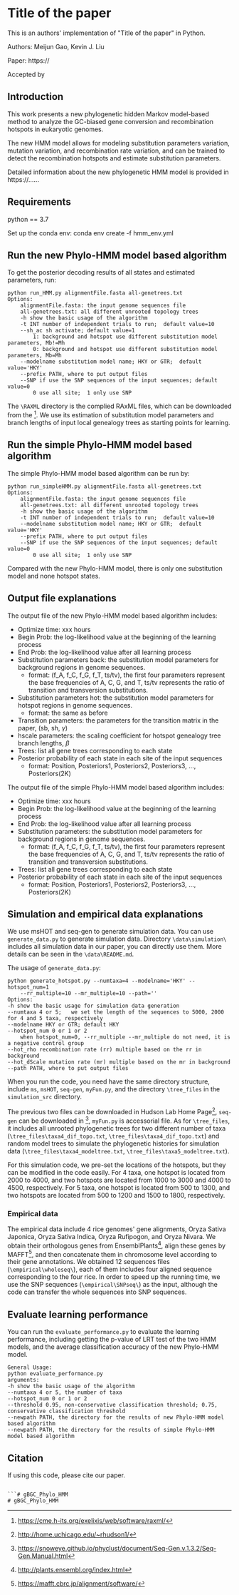 # Title of the paper

This is an authors' implementation of "Title of the paper" in Python.

Authors: Meijun Gao, Kevin J. Liu

Paper: https://

Accepted by 

## Introduction

This work presents a new phylogenetic hidden Markov model-based method to analyze the GC-biased gene conversion and recombination
hotspots in eukaryotic genomes.

The new HMM model allows for modeling substitution parameters variation, mutation variation, and recombination rate variation,
and can be trained to detect the recombination hotspots and estimate substitution parameters.

Detailed information about the new phylogenetic HMM model is provided in https://......

## Requirements

python == 3.7

Set up the conda env: conda env create -f hmm_env.yml

## Run the new Phylo-HMM model based algorithm

To get the posterior decoding results of all states and estimated parameters, run:
```
python run_HMM.py alignmentFile.fasta all-genetrees.txt 
Options:
    alignmentFile.fasta: the input genome sequences file
    all-genetrees.txt: all different unrooted topology trees
    -h show the basic usage of the algorithm
    -t INT number of independent trials to run;  default value=10
    --sh_ac sh activate; default value=1
        1: background and hotspot use different substitution model parameters, Mb!=Mh
        0: background and hotspot use different substitution model parameters, Mb=Mh
    --modelname substitutiom model name; HKY or GTR;  default value='HKY'
    --prefix PATH, where to put output files
    --SNP if use the SNP sequences of the input sequences; default value=0
        0 use all site;  1 only use SNP
```
The `\RAXML` directory is the complied RAxML files, which can be downloaded from the [^1]. We use its estimation of substitution
model parameters and branch lengths of input local genealogy trees as starting points for learning.

[^1]: https://cme.h-its.org/exelixis/web/software/raxml/

## Run the simple Phylo-HMM model based algorithm
The simple Phylo-HMM model based algorithm can be run by:
```
python run_simpleHMM.py alignmentFile.fasta all-genetrees.txt 
Options:
    alignmentFile.fasta: the input genome sequences file
    all-genetrees.txt: all different unrooted topology trees
    -h show the basic usage of the algorithm
    -t INT number of independent trials to run;  default value=10
    --modelname substitutiom model name; HKY or GTR;  default value='HKY'
    --prefix PATH, where to put output files
    --SNP if use the SNP sequences of the input sequences; default value=0
        0 use all site;  1 only use SNP
```
Compared with the new Phylo-HMM model, there is only one substitution model and none hotspot states.

## Output file explanations

The output file of the new Phylo-HMM model based algorithm includes:

+ Optimize time: xxx hours
+ Begin Prob: the log-likelihood value at the beginning of the learning process
+ End Prob: the log-likelihood value after all learning process
+ Substitution parameters back: the substitution model parameters for background regions in genome sequences.
    - format: (f_A, f_C, f_G, f_T, ts/tv), the first four parameters represent the base frequencies of A, C, G, and T, ts/tv represents
the ratio of transition and transversion substitutions.
+ Substitution parameters hot: the substitution model parameters for hotspot regions in genome sequences.
    - format: the same as before
+ Transition parameters: the parameters for the transition matrix in the paper, (sb, sh, $\gamma$)
+ hscale parameters: the scaling coefficient for hotspot genealogy tree branch lengths, $\beta$
+ Trees: list all gene trees corresponding to each state
+ Posterior probability of each state in each site of the input sequences
    - format: Position, Posteriors1, Posteriors2, Posteriors3, ..., Posteriors(2K)


The output file of the simple Phylo-HMM model based algorithm includes:
+ Optimize time: xxx hours
+ Begin Prob: the log-likelihood value at the beginning of the learning process
+ End Prob: the log-likelihood value after all learning process
+ Substitution parameters: the substitution model parameters for background regions in genome sequences.
    - format: (f_A, f_C, f_G, f_T, ts/tv), the first four parameters represent the base frequencies of A, C, G, and T, ts/tv represents
the ratio of transition and transversion substitutions.
+ Trees: list all gene trees corresponding to each state
+ Posterior probability of each state in each site of the input sequences
    - format: Position, Posteriors1, Posteriors2, Posteriors3, ..., Posteriors(2K)


## Simulation and empirical data explanations
We use msHOT and seq-gen to generate simulation data. You can use `generate_data.py` to generate simulation data. 
Directory `\data\simulation\` includes all simulation data in our paper, you can directly use them.
More details can be seen in the `\data\README.md`.

The usage of `generate_data.py`:
```
python generate_hotspot.py --numtaxa=4 --modelname='HKY' --hotspot_num=1 
    --rr_multiple=10 --mr_multiple=10 --path=''
Options:
-h show the basic usage for simulation data generation
--numtaxa 4 or 5;   we set the length of the sequences to 5000, 2000 for 4 and 5 taxa, respectively
--modelname HKY or GTR; default HKY
--hotspot_num 0 or 1 or 2
    when hotspot_num=0, --rr_multiple --mr_multiple do not need, it is a negative control group 
--hot_rho recombination rate (rr) multiple based on the rr in background
--hot_dScale mutation rate (mr) multiple based on the mr in background
--path PATH, where to put output files
```
When you run the code, you need have the same directory structure, include `ms`, `msHOT`, `seq-gen`, `myFun.py`, 
and the directory `\tree_files` in the `simulation_src` directory. 

The previous two files can be downloaded in Hudson Lab Home Page[^2], `seq-gen` can be downloaded in [^3],
`myFun.py` is accessorial file. As for `\tree_files`, it includes all unrooted phylogenetic trees for two different
number of taxa (`\tree_files\taxa4_dif_topo.txt`, `\tree_files\taxa4_dif_topo.txt`) and random model trees to 
simulate the phylogenetic histories for simulation data (`\tree_files\taxa4_modeltree.txt`, `\tree_files\taxa5_modeltree.txt`).

For this simulation code, we pre-set the locations of the hotspots, but they can be modified in the code easily. For 4
taxa, one hotspot is located from 2000 to 4000, and two hotspots are located from 1000 to 3000 and 4000 to 4500, respectively.
For 5 taxa, one hotspot is located from 500 to 1300, and two hotspots are located from 500 to 1200 and 1500 to 1800, respectively.


[^2]: http://home.uchicago.edu/~rhudson1/
[^3]: https://snoweye.github.io/phyclust/document/Seq-Gen.v.1.3.2/Seq-Gen.Manual.html

### Empirical data
The empirical data include 4 rice genomes' gene alignments, Oryza Sativa Japonica, Oryza Sativa Indica, Oryza Rufipogon,
and Oryza Nivara. We obtain their orthologous genes from EnsemblPlants[^4], align these genes by MAFFT[^5], and then concatenate
them in chromosome level according to their gene annotations. We obtained 12 sequences files (`\empirical\wholeseq\`), 
each of them includes four aligned sequence corresponding to the four rice. In order to speed up the running time, we 
use the SNP sequences (`\empirical\SNPseq\`) as the input, although the code can transfer the whole sequences into SNP sequences.   

[^4]: http://plants.ensembl.org/index.html
[^5]: https://mafft.cbrc.jp/alignment/software/

## Evaluate learning performance
You can run the `evaluate_performance.py` to evaluate the learning performance, including getting the p-value of LRT test of
the two HMM models, and the average classification accuracy of the new Phylo-HMM model. 
```
General Usage:
python evaluate_performance.py 
arguments:
-h show the basic usage of the algorithm
--numtaxa 4 or 5, the number of taxa
--hotspot_num 0 or 1 or 2
--threshold 0.95, non-conservative classification threshold; 0.75, conservative classification threshold 
--newpath PATH, the directory for the results of new Phylo-HMM model based algorithm
--newpath PATH, the directory for the results of simple Phylo-HMM model based algorithm
```

## Citation

If using this code, please cite our paper.
```

```# gBGC_Phylo_HMM
# gBGC_Phylo_HMM
